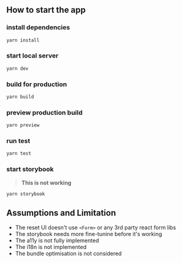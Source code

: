 
## How to start the app

### install dependencies

```bash
yarn install
```

### start local server

```bash
yarn dev
```

### build for production

```bash
yarn build
```

### preview production build

```bash
yarn preview
```

### run test

```bash
yarn test
```

### start storybook

> **This is not working**

```bash
yarn storybook
```

## Assumptions and Limitation

* The reset UI doesn't use `<Form>` or any 3rd party react form libs
* The storybook needs more fine-tunine before it's working
* The a11y is not fully implemented
* The i18n is not implemented
* The bundle optimisation is not considered